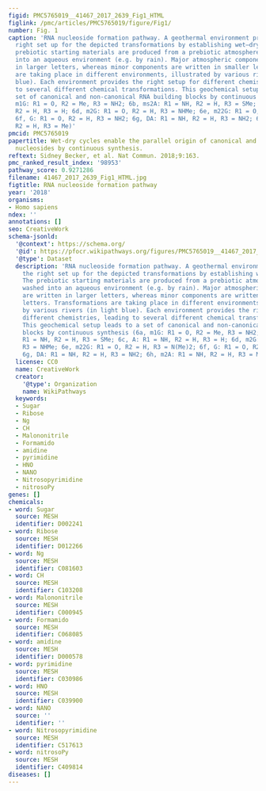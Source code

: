 ```yaml
---
figid: PMC5765019__41467_2017_2639_Fig1_HTML
figlink: /pmc/articles/PMC5765019/figure/Fig1/
number: Fig. 1
caption: 'RNA nucleoside formation pathway. A geothermal environment provides the
  right set up for the depicted transformations by establishing wet–dry cycles. The
  prebiotic starting materials are produced from a prebiotic atmosphere and washed
  into an aqueous environment (e.g. by rain). Major atmospheric components are written
  in larger letters, whereas minor components are written in smaller letters. Transformations
  are taking place in different environments, illustrated by various rivers (in light
  blue). Each environment provides the right setup for different chemistries, leading
  to several different chemical transformations. This geochemical setup leads to a
  set of canonical and non-canonical RNA building blocks by continuous synthesis (6a,
  m1G: R1 = O, R2 = Me, R3 = NH2; 6b, ms2A: R1 = NH, R2 = H, R3 = SMe; 6c, A: R1 = NH,
  R2 = H, R3 = H; 6d, m2G: R1 = O, R2 = H, R3 = NHMe; 6e, m22G: R1 = O, R2 = H, R3 = N(Me)2;
  6f, G: R1 = O, R2 = H, R3 = NH2; 6g, DA: R1 = NH, R2 = H, R3 = NH2; 6h, m2A: R1 = NH,
  R2 = H, R3 = Me)'
pmcid: PMC5765019
papertitle: Wet-dry cycles enable the parallel origin of canonical and non-canonical
  nucleosides by continuous synthesis.
reftext: Sidney Becker, et al. Nat Commun. 2018;9:163.
pmc_ranked_result_index: '98953'
pathway_score: 0.9271286
filename: 41467_2017_2639_Fig1_HTML.jpg
figtitle: RNA nucleoside formation pathway
year: '2018'
organisms:
- Homo sapiens
ndex: ''
annotations: []
seo: CreativeWork
schema-jsonld:
  '@context': https://schema.org/
  '@id': https://pfocr.wikipathways.org/figures/PMC5765019__41467_2017_2639_Fig1_HTML.html
  '@type': Dataset
  description: 'RNA nucleoside formation pathway. A geothermal environment provides
    the right set up for the depicted transformations by establishing wet–dry cycles.
    The prebiotic starting materials are produced from a prebiotic atmosphere and
    washed into an aqueous environment (e.g. by rain). Major atmospheric components
    are written in larger letters, whereas minor components are written in smaller
    letters. Transformations are taking place in different environments, illustrated
    by various rivers (in light blue). Each environment provides the right setup for
    different chemistries, leading to several different chemical transformations.
    This geochemical setup leads to a set of canonical and non-canonical RNA building
    blocks by continuous synthesis (6a, m1G: R1 = O, R2 = Me, R3 = NH2; 6b, ms2A:
    R1 = NH, R2 = H, R3 = SMe; 6c, A: R1 = NH, R2 = H, R3 = H; 6d, m2G: R1 = O, R2 = H,
    R3 = NHMe; 6e, m22G: R1 = O, R2 = H, R3 = N(Me)2; 6f, G: R1 = O, R2 = H, R3 = NH2;
    6g, DA: R1 = NH, R2 = H, R3 = NH2; 6h, m2A: R1 = NH, R2 = H, R3 = Me)'
  license: CC0
  name: CreativeWork
  creator:
    '@type': Organization
    name: WikiPathways
  keywords:
  - Sugar
  - Ribose
  - Ng
  - CH
  - Malononitrile
  - Formamido
  - amidine
  - pyrimidine
  - HNO
  - NANO
  - Nitrosopyrimidine
  - nitrosoPy
genes: []
chemicals:
- word: Sugar
  source: MESH
  identifier: D002241
- word: Ribose
  source: MESH
  identifier: D012266
- word: Ng
  source: MESH
  identifier: C081603
- word: CH
  source: MESH
  identifier: C103208
- word: Malononitrile
  source: MESH
  identifier: C000945
- word: Formamido
  source: MESH
  identifier: C068085
- word: amidine
  source: MESH
  identifier: D000578
- word: pyrimidine
  source: MESH
  identifier: C030986
- word: HNO
  source: MESH
  identifier: C039900
- word: NANO
  source: ''
  identifier: ''
- word: Nitrosopyrimidine
  source: MESH
  identifier: C517613
- word: nitrosoPy
  source: MESH
  identifier: C409814
diseases: []
---
```

